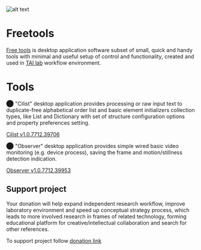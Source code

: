 
![alt text](https://github.com/ladooniani/tailab/blob/master/assets/1.svg)


# Freetools

[Free tools](https://github.com/ladooniani/freetools/releases) is desktop application software subset of small, quick and handy tools with minimal and useful setup of control and functionality, created and used in [TAI lab](https://ladooniani.github.io/tailab/) workflow environment.

# Tools

⬤ "Cilist" desktop application provides processing or raw input text to duplicate-free alphabetical order list and basic element initializers collection types, like List and Dictionary with set of structure configuration options and property preferences setting.

[Cilist v1.0.7712.39706](https://github.com/ladooniani/freetools/releases/tag/1.0.7712.39706)

⬤ "Observer" desktop application provides simple wired basic video monitoring (e.g. device process), saving the frame and motion/stillness detection indication. 

[Observer v1.0.7712.39953](https://github.com/ladooniani/freetools/releases/tag/1.0.7712.39953)

## Support project

Your donation will help expand independent research workflow, improve laboratory environment and speed up conceptual strategy process, which leads to more involved research in frames of related technology, forming educational platform for creative/intellectual collaboration and search for other references.

To support project follow [donation link](https://www.paypal.com/donate?token=J7e0P3tspk-75N--iN7kLC-4fKbcJxQI392d7TfQLOh9RaHUcgcJwIp03F5JkKUgyonyGqmXJOc1nnkj) 
